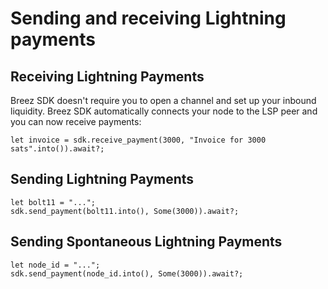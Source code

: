 # Sending and receiving Lightning payments

## Receiving Lightning Payments
Breez SDK doesn't require you to open a channel and set up your inbound liquidity.
Breez SDK automatically connects your node to the LSP peer and you can now receive payments:

```rust,no_run
let invoice = sdk.receive_payment(3000, "Invoice for 3000 sats".into()).await?;
```

## Sending Lightning Payments
```rust,no_run
let bolt11 = "...";
sdk.send_payment(bolt11.into(), Some(3000)).await?;
```

## Sending Spontaneous Lightning Payments
```rust,no_run
let node_id = "...";
sdk.send_payment(node_id.into(), Some(3000)).await?;
```


